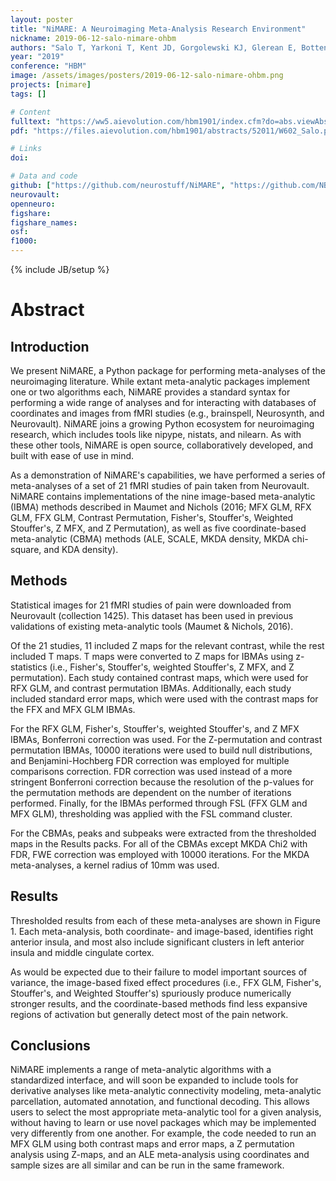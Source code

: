 ```yaml
---
layout: poster
title: "NiMARE: A Neuroimaging Meta-Analysis Research Environment"
nickname: 2019-06-12-salo-nimare-ohbm
authors: "Salo T, Yarkoni T, Kent JD, Gorgolewski KJ, Glerean E, Bottenhorn KL, Bilgel M, Wright J, Reeders P, Nielson DN, Nichols TE, Riedel MC, Sutherland MT, Laird AR"
year: "2019"
conference: "HBM"
image: /assets/images/posters/2019-06-12-salo-nimare-ohbm.png
projects: [nimare]
tags: []

# Content
fulltext: "https://ww5.aievolution.com/hbm1901/index.cfm?do=abs.viewAbs&abs=4138"
pdf: "https://files.aievolution.com/hbm1901/abstracts/52011/W602_Salo.pdf"

# Links
doi:

# Data and code
github: ["https://github.com/neurostuff/NiMARE", "https://github.com/NBCLab/nimare-ohbm-2019"]
neurovault:
openneuro:
figshare:
figshare_names:
osf:
f1000:
---
```

{% include JB/setup %}

# Abstract

## Introduction

We present NiMARE, a Python package for performing meta-analyses of the neuroimaging literature. While extant meta-analytic packages implement one or two algorithms each, NiMARE provides a standard syntax for performing a wide range of analyses and for interacting with databases of coordinates and images from fMRI studies (e.g., brainspell, Neurosynth, and Neurovault). NiMARE joins a growing Python ecosystem for neuroimaging research, which includes tools like nipype, nistats, and nilearn. As with these other tools, NiMARE is open source, collaboratively developed, and built with ease of use in mind.

As a demonstration of NiMARE's capabilities, we have performed a series of meta-analyses of a set of 21 fMRI studies of pain taken from Neurovault. NiMARE contains implementations of the nine image-based meta-analytic (IBMA) methods described in Maumet and Nichols (2016; MFX GLM, RFX GLM, FFX GLM, Contrast Permutation, Fisher's, Stouffer's, Weighted Stouffer's, Z MFX, and Z Permutation), as well as five coordinate-based meta-analytic (CBMA) methods (ALE, SCALE, MKDA density, MKDA chi-square, and KDA density).

## Methods

Statistical images for 21 fMRI studies of pain were downloaded from Neurovault (collection 1425). This dataset has been used in previous validations of existing meta-analytic tools (Maumet & Nichols, 2016).

Of the 21 studies, 11 included Z maps for the relevant contrast, while the rest included T maps. T maps were converted to Z maps for IBMAs using z-statistics (i.e., Fisher's, Stouffer's, weighted Stouffer's, Z MFX, and Z permutation). Each study contained contrast maps, which were used for RFX GLM, and contrast permutation IBMAs. Additionally, each study included standard error maps, which were used with the contrast maps for the FFX and MFX GLM IBMAs.

For the RFX GLM, Fisher's, Stouffer's, weighted Stouffer's, and Z MFX IBMAs, Bonferroni correction was used. For the Z-permutation and contrast permutation IBMAs, 10000 iterations were used to build null distributions, and Benjamini-Hochberg FDR correction was employed for multiple comparisons correction. FDR correction was used instead of a more stringent Bonferroni correction because the resolution of the p-values for the permutation methods are dependent on the number of iterations performed. Finally, for the IBMAs performed through FSL (FFX GLM and MFX GLM), thresholding was applied with the FSL command cluster.

For the CBMAs, peaks and subpeaks were extracted from the thresholded maps in the Results packs. For all of the CBMAs except MKDA Chi2 with FDR, FWE correction was employed with 10000 iterations. For the MKDA meta-analyses, a kernel radius of 10mm was used.

## Results

Thresholded results from each of these meta-analyses are shown in Figure 1. Each meta-analysis, both coordinate- and image-based, identifies right anterior insula, and most also include significant clusters in left anterior insula and middle cingulate cortex.

As would be expected due to their failure to model important sources of variance, the image-based fixed effect procedures (i.e., FFX GLM, Fisher's, Stouffer's, and Weighted Stouffer's) spuriously produce numerically stronger results, and the coordinate-based methods find less expansive regions of activation but generally detect most of the pain network.

## Conclusions

NiMARE implements a range of meta-analytic algorithms with a standardized interface, and will soon be expanded to include tools for derivative analyses like meta-analytic connectivity modeling, meta-analytic parcellation, automated annotation, and functional decoding. This allows users to select the most appropriate meta-analytic tool for a given analysis, without having to learn or use novel packages which may be implemented very differently from one another. For example, the code needed to run an MFX GLM using both contrast maps and error maps, a Z permutation analysis using Z-maps, and an ALE meta-analysis using coordinates and sample sizes are all similar and can be run in the same framework.
